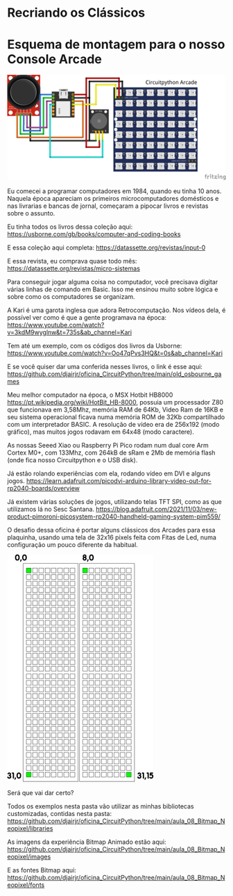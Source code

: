 # Recriando os Clássicos

# Esquema de montagem para o nosso Console Arcade
![Esquema de Montagem](https://github.com/djairjr/oficina_CircuitPython/blob/main/aula_08_Bitmap_Neopixel/images/Xiao_Neopixel_bb.png?raw=true)

Eu comecei a programar computadores em 1984, quando eu tinha 10 anos. 
Naquela época apareciam os primeiros microcomputadores domésticos e nas livrarias e bancas de jornal, começaram a pipocar livros e revistas
sobre o assunto.

Eu tinha todos os livros dessa coleção aqui: https://usborne.com/gb/books/computer-and-coding-books

E essa coleção aqui completa: https://datassette.org/revistas/input-0

E essa revista, eu comprava quase todo mês: https://datassette.org/revistas/micro-sistemas

Para conseguir jogar alguma coisa no computador, você precisava digitar várias linhas de comando em Basic.
Isso me ensinou muito sobre lógica e sobre como os computadores se organizam.

A Kari é uma garota inglesa que adora Retrocomputação. Nos vídeos dela, é possível ver como é que a gente
programava na época:
https://www.youtube.com/watch?v=3kdM9wyglnw&t=735s&ab_channel=Kari

Tem até um exemplo, com os códigos dos livros da Usborne:
https://www.youtube.com/watch?v=Oo47qPvs3HQ&t=0s&ab_channel=Kari

E se você quiser dar uma conferida nesses livros, o link é esse aqui:
https://github.com/djairjr/oficina_CircuitPython/tree/main/old_osbourne_games

Meu melhor computador na época, o MSX Hotbit HB8000 https://pt.wikipedia.org/wiki/HotBit_HB-8000, 
possuia um processador Z80 que funcionava em 3,58Mhz, memória RAM de 64Kb, Video Ram de 16KB 
e seu sistema operacional ficava numa memória ROM de 32Kb compartilhado com um interpretador BASIC. 
A resolução de vídeo era de 256x192 (modo gráfico), mas muitos jogos rodavam em 64x48 (modo caractere).

As nossas Seeed Xiao ou Raspberry Pi Pico rodam num dual core Arm Cortex M0+, com 133Mhz, 
com 264kB de sRam e 2Mb de memória flash (onde fica nosso Circuitpython e o USB disk).

Já estão rolando experiências com ela, rodando vídeo em DVI e alguns jogos.
https://learn.adafruit.com/picodvi-arduino-library-video-out-for-rp2040-boards/overview

Já existem várias soluções de jogos, utilizando telas TFT SPI, como as que utilizamos lá no Sesc Santana.
https://blog.adafruit.com/2021/11/03/new-product-pimoroni-picosystem-rp2040-handheld-gaming-system-pim559/

O desafio dessa oficina é portar alguns clássicos dos Arcades para essa plaquinha, usando uma tela de 32x16 pixels
feita com Fitas de Led, numa configuração um pouco diferente da habitual.

![Painel com duas matrizes 8x32 em 16x32](https://github.com/djairjr/oficina_CircuitPython/blob/main/aula_06_Neopixel/images/Arranjo%20Necessario.png)

Será que vai dar certo?

Todos os exemplos nesta pasta vão utilizar as minhas bibliotecas customizadas, contidas nesta pasta:
https://github.com/djairjr/oficina_CircuitPython/tree/main/aula_08_Bitmap_Neopixel/libraries 

As imagens da experiência Bitmap Animado estão aqui:
https://github.com/djairjr/oficina_CircuitPython/tree/main/aula_08_Bitmap_Neopixel/images

E as fontes Bitmap aqui:
https://github.com/djairjr/oficina_CircuitPython/tree/main/aula_08_Bitmap_Neopixel/fonts

